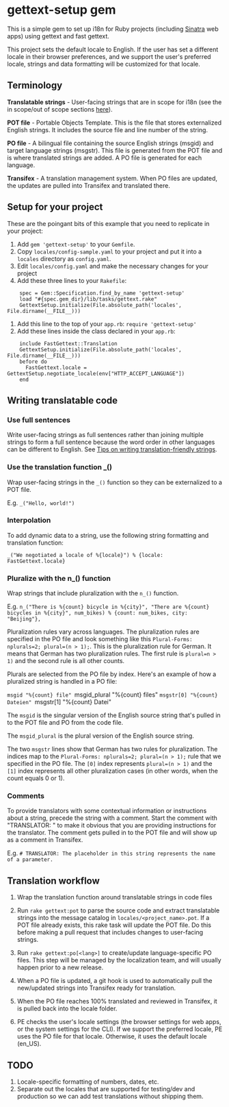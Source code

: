 # gettext-setup gem

This is a simple gem to set up i18n for Ruby projects (including [Sinatra](www.sinatrarb.com/) web apps) using gettext and fast gettext.

This project sets the default locale to English. If the user has set a different locale in their browser preferences, and we support the user's preferred locale, strings and data formatting will be customized for that locale.

## Terminology

**Translatable strings** - User-facing strings that are in scope for i18n (see the in scope/out of scope sections [here](https://confluence.puppetlabs.com/display/ENG/i18n#i18n-TasksandMilestones)).

**POT file** - Portable Objects Template. This is the file that stores externalized English strings. It includes the source file and line number of the string.

**PO file** - A bilingual file containing the source English strings (msgid) and target language strings (msgstr). This file is generated from the POT file and is where translated strings are added. A PO file is generated for each language.

**Transifex** - A translation management system. When PO files are updated, the updates are pulled into Transifex and translated there.

## Setup for your project

These are the poingant bits of this example that you need to replicate in
your project:

1. Add `gem 'gettext-setup'` to your `Gemfile`.
1. Copy `locales/config-sample.yaml` to your project and put it into a
`locales` directory as `config.yaml`.
1. Edit `locales/config.yaml` and make the necessary changes for your
   project
1. Add these three lines to your `Rakefile`:
```
    spec = Gem::Specification.find_by_name 'gettext-setup'
    load "#{spec.gem_dir}/lib/tasks/gettext.rake"
    GettextSetup.initialize(File.absolute_path('locales', File.dirname(__FILE__)))
```
1. Add this line to the top of your `app.rb`:
    `require 'gettext-setup'`
1. Add these lines inside the class declared in your `app.rb`:
```
    include FastGettext::Translation
    GettextSetup.initialize(File.absolute_path('locales', File.dirname(__FILE__)))
    before do
      FastGettext.locale = GettextSetup.negotiate_locale(env["HTTP_ACCEPT_LANGUAGE"])
    end
```

## Writing translatable code

### Use full sentences
Write user-facing strings as full sentences rather than joining multiple strings to form a full sentence because the word order in other languages can be different to English. See [Tips on writing translation-friendly strings](https://confluence.puppetlabs.com/display/ENG/Tips+for+writing+translation-friendly+strings).

### Use the translation function _()
Wrap user-facing strings in the `_()` function so they can be externalized to a POT file.

E.g.  `_("Hello, world!")`

### Interpolation
To add dynamic data to a string, use the following string formatting and translation function:

`_("We negotiated a locale of %{locale}") % {locale: FastGettext.locale}`

### Pluralize with the n_() function

Wrap strings that include pluralization with the `n_()` function.

E.g. `n_("There is %{count} bicycle in %{city}", "There are %{count} bicycles in %{city}", num_bikes) % {count: num_bikes, city: "Beijing"},`

Pluralization rules vary across languages. The pluralization rules are specified in the PO file and look something like this `Plural-Forms: nplurals=2; plural=(n > 1);`. This is the pluralization rule for German. It means that German has two pluralization rules. The first rule is `plural=n > 1)` and the second rule is all other counts.

Plurals are selected from the PO file by index. Here's an example of how a
pluralized string is handled in a PO file:

`msgid "%{count} file"
`msgid_plural "%{count} files"
`msgstr[0] "%{count} Dateien"
`msgstr[1] "%{count} Datei"

The `msgid` is the singular version of the English source string that's pulled in to the POT file and PO from the code file.

The `msgid_plural` is the plural version of the English source string.

The two `msgstr` lines show that German has two rules for pluralization. The indices map to the `Plural-Forms: nplurals=2; plural=(n > 1);` rule that we specified in the PO file. The `[0]` index represents `plural=(n > 1)` and the `[1]` index represents all other pluralization cases (in other words, when the count equals 0 or 1).

### Comments
To provide translators with some contextual information or instructions about a string, precede the string with a comment. Start the comment with "TRANSLATOR: " to make it obvious that you are providing instructions for the translator. The comment gets pulled in to the POT file and will show up as a comment in Transifex.

E.g. `# TRANSLATOR: The placeholder in this string represents the name of a parameter.`

## Translation workflow

1. Wrap the translation function around translatable strings in code files

2. Run `rake gettext:pot` to parse the source code and extract translatable strings into the message catalog in `locales/<project_name>.pot`. If a POT file already exists, this rake task will update the POT file. Do this before making a pull request that includes changes to user-facing strings.

3. Run `rake gettext:po[<lang>]` to create/update language-specific PO files. This step will be managed by the localization team, and will usually happen prior to a new release.

4. When a PO file is updated, a git hook is used to automatically pull the new/updated strings into Transifex ready for translation.

5. When the PO file reaches 100% translated and reviewed in Transifex, it is pulled back into the locale folder.

6. PE checks the user's locale settings (the browser settings for web apps, or the system settings for the CLI). If we support the preferred locale, PE uses the PO file for that locale. Otherwise, it uses the default locale (en_US).

## TODO

1. Locale-specific formatting of numbers, dates, etc.
2. Separate out the locales that are supported for testing/dev and production so we can add test translations without shipping them.
